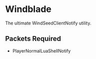 # Windblade

The ultimate WindSeedClientNotify utility.

## Packets Required

- PlayerNormalLuaShellNotify
